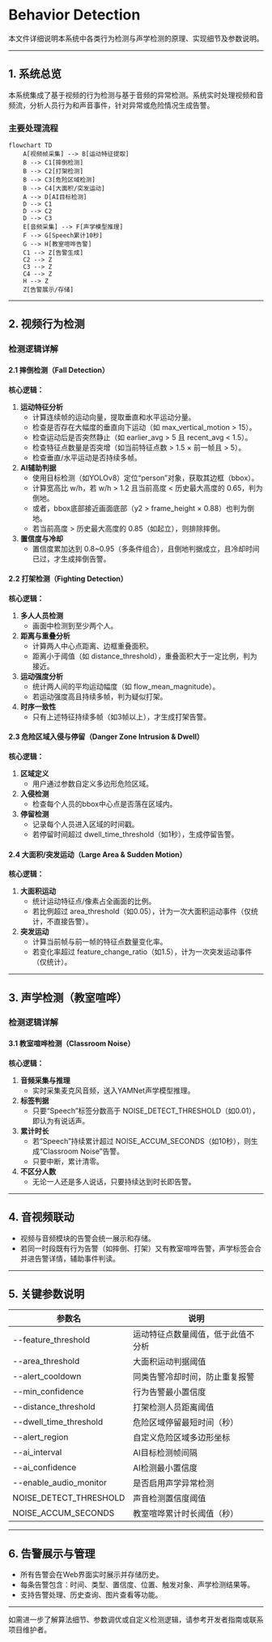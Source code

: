 # Behavior Detection

本文件详细说明本系统中各类行为检测与声学检测的原理、实现细节及参数说明。

---

## 1. 系统总览

本系统集成了基于视频的行为检测与基于音频的异常检测。系统实时处理视频和音频流，分析人员行为和声音事件，针对异常或危险情况生成告警。

### 主要处理流程

```mermaid
flowchart TD
    A[视频帧采集] --> B[运动特征提取]
    B --> C1[摔倒检测]
    B --> C2[打架检测]
    B --> C3[危险区域检测]
    B --> C4[大面积/突发运动]
    A --> D[AI目标检测]
    D --> C1
    D --> C2
    D --> C3
    E[音频采集] --> F[声学模型推理]
    F --> G[Speech累计10秒]
    G --> H[教室喧哗告警]
    C1 --> Z[告警生成]
    C2 --> Z
    C3 --> Z
    C4 --> Z
    H --> Z
    Z[告警展示/存储]
```

---

## 2. 视频行为检测

### 检测逻辑详解

#### 2.1 摔倒检测（Fall Detection）

**核心逻辑：**
1. **运动特征分析**  
   - 计算连续帧的运动向量，提取垂直和水平运动分量。
   - 检查是否存在大幅度的垂直向下运动（如 max_vertical_motion > 15）。
   - 检查运动后是否突然静止（如 earlier_avg > 5 且 recent_avg < 1.5）。
   - 检查特征点数量是否突增（如当前特征点数 > 1.5 × 前一帧且 > 5）。
   - 检查垂直/水平运动是否持续多帧。
2. **AI辅助判据**  
   - 使用目标检测（如YOLOv8）定位“person”对象，获取其边框（bbox）。
   - 计算宽高比 w/h，若 w/h > 1.2 且当前高度 < 历史最大高度的 0.65，判为倒地。
   - 或者，bbox底部接近画面底部（y2 > frame_height × 0.88）也判为倒地。
   - 若当前高度 > 历史最大高度的 0.85（如起立），则排除摔倒。
3. **置信度与冷却**  
   - 置信度累加达到 0.8~0.95（多条件组合），且倒地判据成立，且冷却时间已过，才生成摔倒告警。

#### 2.2 打架检测（Fighting Detection）

**核心逻辑：**
1. **多人人员检测**  
   - 画面中检测到至少两个人。
2. **距离与重叠分析**  
   - 计算两人中心点距离、边框重叠面积。
   - 距离小于阈值（如 distance_threshold），重叠面积大于一定比例，判为接近。
3. **运动强度分析**  
   - 统计两人间的平均运动幅度（如 flow_mean_magnitude）。
   - 若运动强度高且持续多帧，判为疑似打架。
4. **时序一致性**  
   - 只有上述特征持续多帧（如3帧以上），才生成打架告警。

#### 2.3 危险区域入侵与停留（Danger Zone Intrusion & Dwell）

**核心逻辑：**
1. **区域定义**  
   - 用户通过参数自定义多边形危险区域。
2. **入侵检测**  
   - 检查每个人员的bbox中心点是否落在区域内。
3. **停留检测**  
   - 记录每个人员进入区域的时间戳。
   - 若停留时间超过 dwell_time_threshold（如1秒），生成停留告警。

#### 2.4 大面积/突发运动（Large Area & Sudden Motion）

**核心逻辑：**
1. **大面积运动**  
   - 统计运动特征点/像素占全画面的比例。
   - 若比例超过 area_threshold（如0.05），计为一次大面积运动事件（仅统计，不直接告警）。
2. **突发运动**  
   - 计算当前帧与前一帧的特征点数量变化率。
   - 若变化率超过 feature_change_ratio（如1.5），计为一次突发运动事件（仅统计）。

---

## 3. 声学检测（教室喧哗）

### 检测逻辑详解

#### 3.1 教室喧哗检测（Classroom Noise）

**核心逻辑：**
1. **音频采集与推理**  
   - 实时采集麦克风音频，送入YAMNet声学模型推理。
2. **标签判据**  
   - 只要“Speech”标签分数高于 NOISE_DETECT_THRESHOLD（如0.01），即认为有说话声。
3. **累计时长**  
   - 若“Speech”持续累计超过 NOISE_ACCUM_SECONDS（如10秒），则生成“Classroom Noise”告警。
   - 只要中断，累计清零。
4. **不区分人数**  
   - 无论一人还是多人说话，只要持续达到时长即告警。

---

## 4. 音视频联动
- 视频与音频模块的告警会统一展示和存储。
- 若同一时段既有行为告警（如摔倒、打架）又有教室喧哗告警，声学标签会合并进告警详情，辅助事件判读。

---

## 5. 关键参数说明

| 参数名                    | 说明                                      |
|--------------------------|------------------------------------------|
| --feature_threshold      | 运动特征点数量阈值，低于此值不分析         |
| --area_threshold         | 大面积运动判据阈值                        |
| --alert_cooldown         | 同类告警冷却时间，防止重复报警             |
| --min_confidence         | 行为告警最小置信度                        |
| --distance_threshold     | 打架检测人员距离阈值                      |
| --dwell_time_threshold   | 危险区域停留最短时间（秒）                |
| --alert_region           | 自定义危险区域多边形坐标                  |
| --ai_interval            | AI目标检测帧间隔                          |
| --ai_confidence          | AI检测最小置信度                          |
| --enable_audio_monitor   | 是否启用声学异常检测                      |
| NOISE_DETECT_THRESHOLD   | 声音检测置信度阈值                        |
| NOISE_ACCUM_SECONDS      | 教室喧哗累计时长阈值（秒）                |

---

## 6. 告警展示与管理
- 所有告警会在Web界面实时展示并存储历史。
- 每条告警包含：时间、类型、置信度、位置、触发对象、声学检测结果等。
- 支持告警处理、历史查询、图片查看等功能。

---

如需进一步了解算法细节、参数调优或自定义检测逻辑，请参考开发者指南或联系项目维护者。 